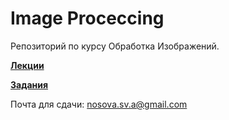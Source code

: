 # Image Proceccing
 Репозиторий по курсу Обработка Изображений.
 
  [**Лекции**](https://drive.google.com/drive/folders/1wfTonu1Z_DD7izQ9sMP7369LuaihWl5i?usp=sharing)
  
  [**Задания**](https://drive.google.com/drive/folders/1Aq4E_vmv7o4K_jduoV69icJP88PyicT8?usp=sharing)
  
  Почта для сдачи: nosova.sv.a@gmail.com
